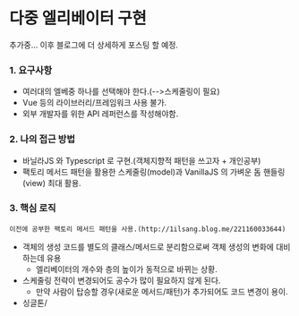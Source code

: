 다중 엘리베이터 구현
===
추가중...
이후 블로그에 더 상세하게 포스팅 할 예정.

### 1. 요구사항

- 여러대의 엘베중 하나를 선택해야 한다.(-->스케줄링이 필요)
- Vue 등의 라이브러리/프레임워크 사용 불가.
- 외부 개발자를 위한 API 레퍼런스를 작성해야함.

### 2. 나의 접근 방법

- 바닐라JS 와 Typescript 로 구현.(객체지향적 패턴을 쓰고자 + 개인공부)
- 팩토리 메서드 패턴을 활용한 스케줄링(model)과 VanillaJS 의 가벼운 돔 핸들링(view) 최대 활용.

### 3. 핵심 로직

    이전에 공부한 팩토리 메서드 패턴을 사용.(http://1ilsang.blog.me/221160033644)
- 객체의 생성 코드를 별도의 클래스/메서드로 분리함으로써 객체 생성의 변화에 대비하는데 유용
    - 엘리베이터의 개수와 층의 높이가 동적으로 바뀌는 상황.
- 스케줄링 전략이 변경되어도 공수가 많이 필요하지 않게 된다.
    - 만약 사람이 탑승할 경우(새로운 메서드/패턴)가 추가되어도 코드 변경이 용이. 
- 싱글톤/